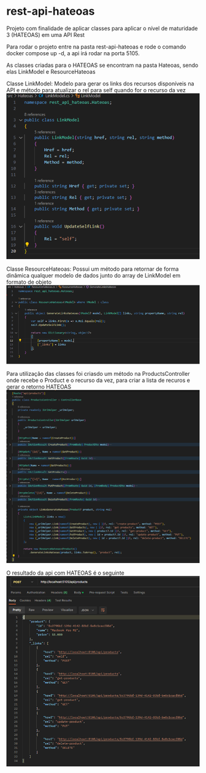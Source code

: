 # rest-api-hateoas
Projeto com finalidade de aplicar classes para aplicar o nível de maturidade 3 (HATEOAS) em uma API Rest

Para rodar o projeto entre na pasta rest-api-hateoas e rode o comando docker compose up -d, a api irá rodar na porta 5105.

As classes criadas para o HATEOAS se encontram na pasta Hateoas, sendo elas LinkModel e ResourceHateoas

Classe LinkModel: Modelo para gerar os links dos recursos disponíveis na API e método para atualizar o rel para self quando for o recurso da vez
<img src="images/link-model.png" alt="link-model" style="align=left width= 100%">

Classe ResourceHateoas: Possui um método para retornar de forma dinâmica qualquer modelo de dados junto do array de LinkModel em formato de objeto 
![resource-hateoas](images/resource-hateoas.png)


Para utilização das classes foi criasdo um método na ProductsController onde recebe o Product e o recurso da vez, para criar a lista de recuros e gerar o retorno HATEOAS
![controller](images/controller.png)


O resultado da api com HATEOAS é o seguinte
![resultado](images/resultado.png)